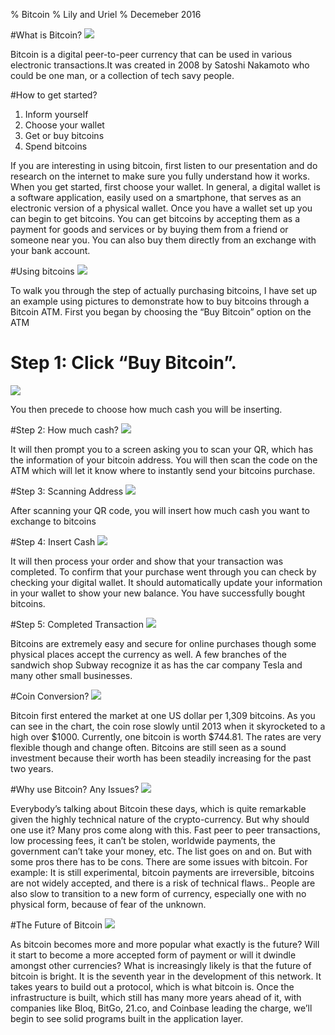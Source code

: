 % Bitcoin
% Lily and Uriel
% Decemeber 2016

#What is Bitcoin?
![](images/what.png)

<aside class="notes"> Bitcoin is a digital peer-to-peer currency that can be used in various 
electronic transactions.It was created in 2008 by Satoshi Nakamoto who could be one man,
or a collection of tech savy people. </aside>


#How to get started?
1. Inform yourself
2. Choose your wallet
3. Get or buy bitcoins
4. Spend bitcoins

<aside class="notes"> If you are interesting in using bitcoin, first listen to our presentation 
and do research on the internet to make sure you fully understand how it works. When you get started, 
first choose your wallet. In general, a digital wallet is a software application, easily used on a 
smartphone, that serves as an electronic version of a physical wallet. Once you have a wallet set up 
you can begin to get bitcoins. You can get bitcoins by accepting them as a payment for goods and 
services or by buying them from a friend or someone near you. You can also buy them directly from an 
exchange with your bank account. </aside>


#Using bitcoins
![](images/buy.png)

<aside class="notes"> To walk you through the step of actually purchasing bitcoins, I have set up an example using pictures to demonstrate how to buy bitcoins through a Bitcoin ATM. First you began by choosing the “Buy Bitcoin” option on the ATM </aside>

# Step 1: Click “Buy Bitcoin”.
![](images/step1.png)

<aside class="notes"> You then precede to choose how much cash you will be inserting. </aside>

#Step 2: How much cash?
![](images/step2.png)
<aside class="notes"> It will then prompt you to a screen asking you to scan your QR, which has the information of your bitcoin address. You will then scan the code on the ATM which will let it know where to instantly send your bitcoins purchase. </aside>

#Step 3: Scanning Address
![](images/step4.png)
<aside class="notes"> After scanning your QR code, you will insert how much cash you want to exchange to bitcoins </aside>

#Step 4: Insert Cash
![](images/step5.png)
<aside class="notes"> It will then process your order and show that your transaction was completed. To confirm that your purchase went through you can check by checking your digital wallet. It should automatically update your information in your wallet to show your new balance. You have successfully bought bitcoins. </aside>

#Step 5: Completed Transaction
![](images/step6.png)
<aside class="notes"> Bitcoins are extremely easy and secure for online purchases though some physical places accept the currency as well. A few branches of  the sandwich shop Subway recognize it as has the car company Tesla and many other small businesses. </aside>


#Coin Conversion?
![](images/coindesk-bpi-chart.png)
<aside class="notes"> Bitcoin first entered the market at one US dollar per 1,309 bitcoins. As you can see in the chart, the coin rose slowly until 2013 when it skyrocketed to a high over $1000. Currently, one bitcoin is worth $744.81. The rates are very flexible though and change often. Bitcoins are still seen as a sound investment because their worth has been steadily increasing for the past two years. 
 </aside>

#Why use Bitcoin? Any Issues?
![](images/talk.png)
<aside class="notes"> Everybody’s talking about Bitcoin these days, which is quite remarkable given the highly
technical nature of the crypto-currency. But why should one use it? Many pros come along with this. Fast peer to peer transactions, 
low processing fees, it can’t be stolen, worldwide payments, the government can’t take your money, etc. The list goes on and on. 
But with some pros there has to be cons. There are some issues with bitcoin. For example: 
It is still experimental, bitcoin payments are irreversible, bitcoins are not widely accepted, 
and there is a risk of technical flaws.. People are also slow to transition to a new form of currency, 
especially one with no physical form, because of fear of the unknown. </aside>

#The Future of Bitcoin 
![](images/future.png)
<aside class="notes"> As bitcoin becomes more and more popular what exactly is the future? 
Will it start to become a more accepted form of payment or will it dwindle amongst other currencies? 
What is increasingly likely is that the future of bitcoin is bright. It is the seventh year in 
the development of this network. It takes years to build out a protocol, which is what bitcoin is. 
Once the infrastructure is built, which still has many more years ahead of it, with companies like 
Bloq, BitGo, 21.co, and Coinbase leading the charge, we’ll begin to see solid programs built in the 
application layer. </aside>
